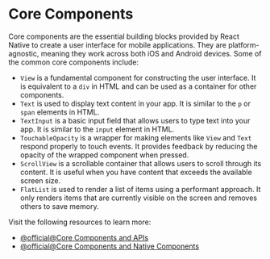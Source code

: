 # Core Components

Core components are the essential building blocks provided by React Native to create a user interface for mobile applications. They are platform-agnostic, meaning they work across both iOS and Android devices. Some of the common core components include:

- `View` is a fundamental component for constructing the user interface. It is equivalent to a `div` in HTML and can be used as a container for other components.
- `Text` is used to display text content in your app. It is similar to the `p` or `span` elements in HTML.
- `TextInput` is a basic input field that allows users to type text into your app. It is similar to the `input` element in HTML.
- `TouchableOpacity` is a wrapper for making elements like `View` and `Text` respond properly to touch events. It provides feedback by reducing the opacity of the wrapped component when pressed.
- `ScrollView` is a scrollable container that allows users to scroll through its content. It is useful when you have content that exceeds the available screen size.
- `FlatList` is used to render a list of items using a performant approach. It only renders items that are currently visible on the screen and removes others to save memory.

Visit the following resources to learn more:

- [@official@Core Components and APIs](https://reactnative.dev/docs/components-and-apis)
- [@official@Core Components and Native Components](https://reactnative.dev/docs/intro-react-native-components)
